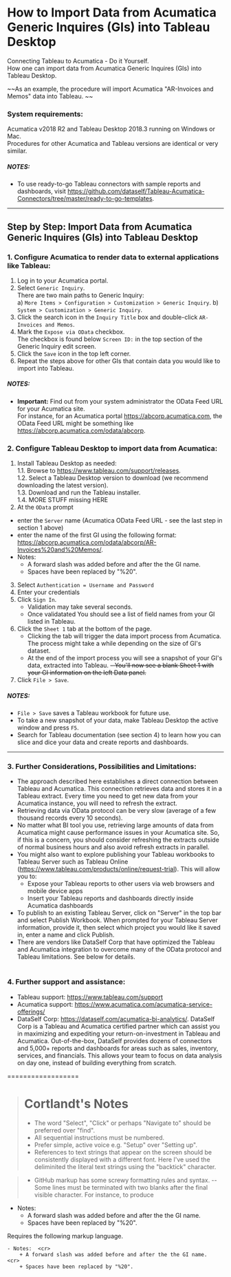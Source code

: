 # How to Import Data from Acumatica Generic Inquires (GIs) into Tableau Desktop
Connecting Tableau to Acumatica - Do it Yourself.  
How one can import data from Acumatica Generic Inquires (GIs) into Tableau Desktop.  

~~As an example, the procedure will import Acumatica "AR-Invoices and Memos" data into Tableau. ~~

### System requirements: 
Acumatica v2018 R2 and Tableau Desktop 2018.3 running on Windows or Mac.   
Procedures for other Acumatica and Tableau versions are identical or very similar.

##### NOTES:
- To use ready-to-go Tableau connectors with sample reports and dashboards, visit https://github.com/dataself/Tableau-Acumatica-Connectors/tree/master/ready-to-go-templates.

-----

## Step by Step: Import Data from Acumatica Generic Inquires (GIs) into Tableau Desktop

### 1. Configure Acumatica to render data to external applications like Tableau: 
1. Log in to your Acumatica portal.
2. Select `Generic Inquiry`.  
There are two main paths to Generic Inquiry:   
a) `More Items > Configuration > Customization > Generic Inquiry`. b) `System > Customization > Generic Inquiry`. 
2. Click the search icon in the `Inquiry Title` box and double-click  `AR-Invoices and Memos`.
2. Mark the `Expose via OData` checkbox.  
   The checkbox is found below `Screen ID:` in the top section of the Generic Inquiry edit screen.
2. Click the `Save` icon in the top left corner. 
2. Repeat the steps above for other GIs that contain data you would like to import into Tableau.

##### NOTES:
- **Important:** Find out from your system administrator the OData Feed URL for your Acumatica site.  
For instance, for an Acumatica portal https://abcorp.acumatica.com, the OData Feed URL might be something like https://abcorp.acumatica.com/odata/abcorp.

### 2. Configure Tableau Desktop to import data from Acumatica:
1. Install Tableau Desktop as needed:   
   1.1.  Browse to https://www.tableau.com/support/releases.  
   1.2.  Select a Tableau Desktop version to download (we recommend downloading the latest version).  
   1.3.    Download and run the Tableau installer.  
   1.4.   MORE STUFF missing HERE
1. At the `OData` prompt  
  - enter the `Server` name (Acumatica OData Feed URL - see the last step in section 1 above)
  - enter the name of the first GI using the following format: https://abcorp.acumatica.com/odata/abcorp/AR-Invoices%20and%20Memos/.  
  - Notes:  
    + A forward slash was added before and after the the GI name.  
    + Spaces have been replaced by "%20".
3. Select `Authentication = Username and Password`
1. Enter your credentials 
1. Click `Sign In`.
   - Validation may take several seconds.  
   - Once validatated You should  see a list of field names from your GI listed in Tableau.
1.  Click the `Sheet 1` tab at the bottom of the page.   
    +  Clicking the tab will trigger the data import process from Acumatica.  The process might take a while depending on the size of GI's dataset.
    + At the end of the import process you will see a snapshot of your GI's data, extracted into Tableau. 
~~- You'll now see a blank Sheet 1 with your GI information on the left Data panel.~~
7. Click `File > Save`.

##### NOTES:
- `File > Save` saves a Tableau workbook for future use.
- To take a new snapshot of your data, make Tableau Desktop the active window and  press `F5`.  
- Search for Tableau documentation (see section 4) to learn how you can slice and dice your data and create reports and dashboards.

-----

### 3. Further Considerations, Possibilities and Limitations:
- The approach described here establishes a direct connection between Tableau and Acumatica. This connection retrieves data and stores it in a Tableau extract.  Every time you need to get new data from your Acumatica instance, you will need to refresh the extract.
- Retrieving data via OData protocol can be very slow (average of a few thousand records every 10 seconds).
- No matter what BI tool you use, retrieving large amounts of data from Acumatica might cause performance issues in your Acumatica site.  So, if this is a concern, you should consider refreshing the extracts outside of normal business hours and also avoid refresh extracts in parallel.
- You might also want to explore publishing your Tableau workbooks to Tableau Server such as Tableau Online (https://www.tableau.com/products/online/request-trial). This will allow you to:
  - Expose your Tableau reports to other users via web browsers and mobile device apps
  - Insert your Tableau reports and dashboards directly inside Acumatica dashboards
- To publish to an existing Tableau Server, click on "Server" in the top bar and select Publish Workbook.  When prompted for your Tableau Server information, provide it, then select which project you would like it saved in, enter a name and click Publish. 
- There are vendors like DataSelf Corp that have optimized the Tableau and Acumatica integration to overcome many of the OData protocol and Tableau limitations. See below for details. <br/><br/>

### 4. Further support and assistance:
- Tableau support: https://www.tableau.com/support
- Acumatica support: https://www.acumatica.com/acumatica-service-offerings/
- DataSelf Corp: https://dataself.com/acumatica-bi-analytics/. DataSelf Corp is a Tableau and Acumatica certified partner which can assist you in maximizing and expediting your return-on-investment in Tableau and Acumatica. Out-of-the-box, DataSelf provides dozens of connectors and 5,000+ reports and dashboards for areas such as sales, inventory, services, and financials.  This allows your team to focus on data analysis on day one, instead of building everything from scratch. 

==================

> # Cortlandt's Notes
> - The word "Select", "Click" or perhaps "Navigate to" should be preferred over "find".
> - All sequential instructions must be numbered.
> - Prefer simple, active voice e.g.  "Setup" over "Setting up".
> - References to text strings that appear on the screen should be consistently displayed with a different font.  Here I've used the deliminited the literal text strings using the "backtick" character.

> - GitHub markup has some screwy formatting rules and syntax. 
> -- Some lines must be terminated with two blanks after the final visible character. 
> For instance, to produce
- Notes:  
    + A forward slash was added before and after the the GI name.  
    + Spaces have been replaced by "%20".
    
Requires the following markup language.    
```
- Notes:  <cr> 
    + A forward slash was added before and after the the GI name.  <cr>  
    + Spaces have been replaced by "%20".
```    
